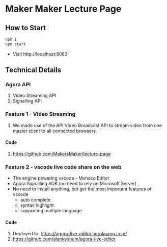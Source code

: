 # Maker Maker Lecture Page

## How to Start
```bash
npm i
npm start
```
- Visit http://localhost:8083

## Technical Details

### Agora API

1. Video Streaming API
1. Signalling API

### Feature 1 - Video Streaming

1. We made use of the API Video Broadcast API to stream video from one master client to all connected browsers

#### Code

1. https://github.com/MakersMaker/lecture-page

### Feature 2 - vscode live code share on the web

- The engine powering vscode - Monaco Editor
- Agora Signalling SDK (no need to rely on Microsoft Server)
- No need to install anything, but get the most important features of vscode
    - auto complete
    - syntax highlight
    - supporting multiple language

#### Code

1. Deployed to: https://agora-live-editor.herokuapp.com/
1. https://github.com/alankyshum/agora-live-editor
